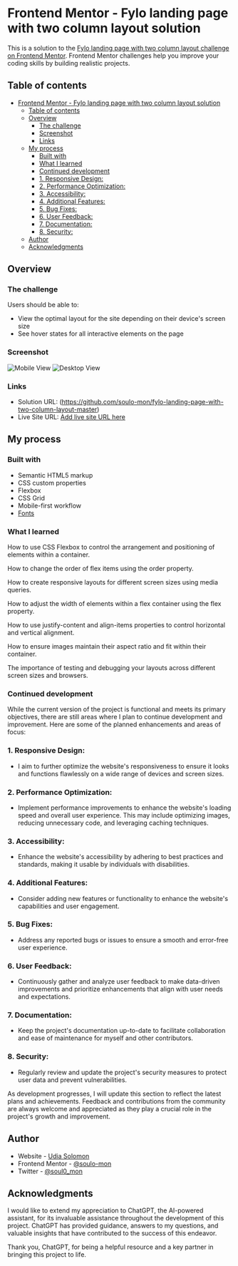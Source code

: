 # Frontend Mentor - Fylo landing page with two column layout solution

This is a solution to the [Fylo landing page with two column layout challenge on Frontend Mentor](https://www.frontendmentor.io/challenges/fylo-landing-page-with-two-column-layout-5ca5ef041e82137ec91a50f5). Frontend Mentor challenges help you improve your coding skills by building realistic projects. 

## Table of contents

- [Frontend Mentor - Fylo landing page with two column layout solution](#frontend-mentor---fylo-landing-page-with-two-column-layout-solution)
  - [Table of contents](#table-of-contents)
  - [Overview](#overview)
    - [The challenge](#the-challenge)
    - [Screenshot](#screenshot)
    - [Links](#links)
  - [My process](#my-process)
    - [Built with](#built-with)
    - [What I learned](#what-i-learned)
    - [Continued development](#continued-development)
    - [1. Responsive Design:](#1-responsive-design)
    - [2. Performance Optimization:](#2-performance-optimization)
    - [3. Accessibility:](#3-accessibility)
    - [4. Additional Features:](#4-additional-features)
    - [5. Bug Fixes:](#5-bug-fixes)
    - [6. User Feedback:](#6-user-feedback)
    - [7. Documentation:](#7-documentation)
    - [8. Security:](#8-security)
  - [Author](#author)
  - [Acknowledgments](#acknowledgments)


## Overview

### The challenge

Users should be able to:

- View the optimal layout for the site depending on their device's screen size
- See hover states for all interactive elements on the page

### Screenshot

![Mobile View](images/mobile-view.png)
![Desktop View](images/desktop-view.png)


### Links

- Solution URL: (https://github.com/soulo-mon/fylo-landing-page-with-two-column-layout-master)
- Live Site URL: [Add live site URL here](https://your-live-site-url.com)

## My process

### Built with

- Semantic HTML5 markup
- CSS custom properties
- Flexbox
- CSS Grid
- Mobile-first workflow
- [Fonts](https://fontawesome.com/) 



### What I learned

How to use CSS Flexbox to control the arrangement and positioning of elements within a container.

How to change the order of flex items using the order property.

How to create responsive layouts for different screen sizes using media queries.

How to adjust the width of elements within a flex container using the flex property.

How to use justify-content and align-items properties to control horizontal and vertical alignment.

How to ensure images maintain their aspect ratio and fit within their container.

The importance of testing and debugging your layouts across different screen sizes and browsers.



### Continued development

While the current version of the project is functional and meets its primary objectives, there are still areas where I plan to continue development and improvement. Here are some of the planned enhancements and areas of focus:

### 1. Responsive Design:

- I aim to further optimize the website's responsiveness to ensure it looks and functions flawlessly on a wide range of devices and screen sizes.

### 2. Performance Optimization:

- Implement performance improvements to enhance the website's loading speed and overall user experience. This may include optimizing images, reducing unnecessary code, and leveraging caching techniques.

### 3. Accessibility:

- Enhance the website's accessibility by adhering to best practices and standards, making it usable by individuals with disabilities.

### 4. Additional Features:

- Consider adding new features or functionality to enhance the website's capabilities and user engagement.

### 5. Bug Fixes:

- Address any reported bugs or issues to ensure a smooth and error-free user experience.

### 6. User Feedback:

- Continuously gather and analyze user feedback to make data-driven improvements and prioritize enhancements that align with user needs and expectations.

### 7. Documentation:

- Keep the project's documentation up-to-date to facilitate collaboration and ease of maintenance for myself and other contributors.

### 8. Security:

- Regularly review and update the project's security measures to protect user data and prevent vulnerabilities.

As development progresses, I will update this section to reflect the latest plans and achievements. Feedback and contributions from the community are always welcome and appreciated as they play a crucial role in the project's growth and improvement.






## Author

- Website - [Udia Solomon](https://github.com/soulo-mon)
- Frontend Mentor - [@soulo-mon](https://www.frontendmentor.io/profile/soulo-mon)
- Twitter - [@soul0_mon](https://twitter.com/Soulo_mon)


## Acknowledgments


I would like to extend my appreciation to ChatGPT, the AI-powered assistant, for its invaluable assistance throughout the development of this project. ChatGPT has provided guidance, answers to my questions, and valuable insights that have contributed to the success of this endeavor.

Thank you, ChatGPT, for being a helpful resource and a key partner in bringing this project to life.


